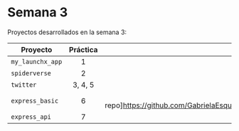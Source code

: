 # Semana 3

Proyectos desarrollados en la semana 3:

| Proyecto           | Práctica |                                                             Link al repo |
| ------------------ | :-------: | -----------------------------------------------------------------------: |
| `my_launchx_app` |     1     | [Link al repo](https://github.com/GabrielaEsquivel/proyectoJS_creacion) |
| `spiderverse`    |     2     | [Link al repo](https://github.com/GabrielaEsquivel/software_tdd) |
| `twitter`        |  3, 4, 5  | [Link al repo](https://github.com/LaunchX-InnovaccionVirtual/MissionNodeJS) |
| `express_basic`  |     6     | [Link al repo]https://github.com/GabrielaEsquivel/express_basic) |
| `express_api`    |     7     | [Link al repo](https://github.com/GabrielaEsquivel/express_api) |
